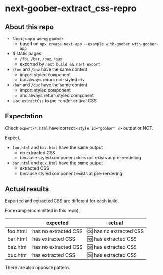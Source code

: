 # next-goober-extract_css-repro

## About this repo

- Next.js app using goober
  - based on `npx create-next-app --example with-goober with-goober-app`
- 4 static pages
  - `/foo`, `/bar`, `/baz`, `/qux`
  - exported by `next build && next export`
- `/foo` and `/baz` have the same content
  - import styled component
  - but always return not-styled `div`
- `/bar` and `/qux` have the same content
  - import styled component
  - and always return styled component
- Use `extractCss` to pre-render critical CSS

## Expectation

Check `export/*.html` have correct `<style id="goober" />` output or NOT.

Expect,

- `foo.html` and `baz.html` have the same output
  - no extracted CSS
  - because styled component does not exists at pre-rendering
- `bar.html` and `qux.html` have the same output
  - extracted CSS
  - because styled component exists at pre-rendering

## Actual results

Exported and extracted CSS are different for each build.

For example(committed in this repo),

|          | expected             | actual                    |
| -------- | -------------------- | ------------------------- |
| foo.html | has no extracted CSS | :ok: has no extracted CSS |
| bar.html | has extracted CSS    | :ng: has extracted CSS    |
| baz.html | has no extracted CSS | :ok: has extracted CSS    |
| qux.html | has extracted CSS    | :ok: has extracted CSS    |

There are also opposite pattern.
